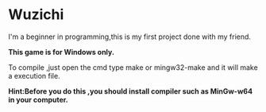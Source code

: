 # Wuzichi
I'm a beginner in programming,this is my first project done with my friend.     

**This game is for Windows only.**  

To compile ,just open the cmd type make or mingw32-make and it will make a execution file.   

**Hint:Before you do this ,you should install compiler such as MinGw-w64 in your computer.**
